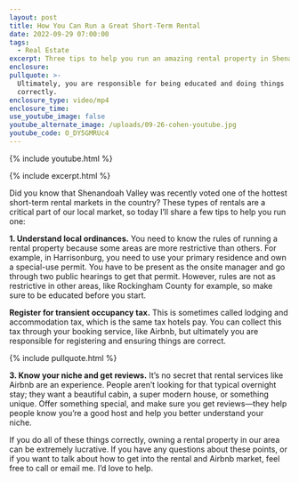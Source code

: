 ```yaml
---
layout: post
title: How You Can Run a Great Short-Term Rental
date: 2022-09-29 07:00:00
tags:
  - Real Estate
excerpt: Three tips to help you run an amazing rental property in Shenandoah Valley.
enclosure:
pullquote: >-
  Ultimately, you are responsible for being educated and doing things
  correctly. 
enclosure_type: video/mp4
enclosure_time:
use_youtube_image: false
youtube_alternate_image: /uploads/09-26-cohen-youtube.jpg
youtube_code: O_DY5GMRUc4
---
```

{% include youtube.html %}

{% include excerpt.html %}

Did you know that Shenandoah Valley was recently voted one of the hottest short-term rental markets in the country? These types of rentals are a critical part of our local market, so today I’ll share a few tips to help you run one:

**1\. Understand local ordinances.** You need to know the rules of running a rental property because some areas are more restrictive than others. For example, in Harrisonburg, you need to use your primary residence and own a special-use permit. You have to be present as the onsite manager and go through two public hearings to get that permit. However, rules are not as restrictive in other areas, like Rockingham County for example, so make sure to be educated before you start.&nbsp;

**Register for transient occupancy tax.** This is sometimes called lodging and accommodation tax, which is the same tax hotels pay. You can collect this tax through your booking service, like Airbnb, but ultimately you are responsible for registering and ensuring things are correct.

{% include pullquote.html %}

**3\. Know your niche and get reviews.** It’s no secret that rental services like Airbnb are an experience. People aren’t looking for that typical overnight stay; they want a beautiful cabin, a super modern house, or something unique. Offer something special, and make sure you get reviews—they help people know you’re a good host and help you better understand your niche.&nbsp;

If you do all of these things correctly, owning a rental property in our area can be extremely lucrative. If you have any questions about these points, or if you want to talk about how to get into the rental and Airbnb market, feel free to call or email me. I’d love to help.&nbsp;